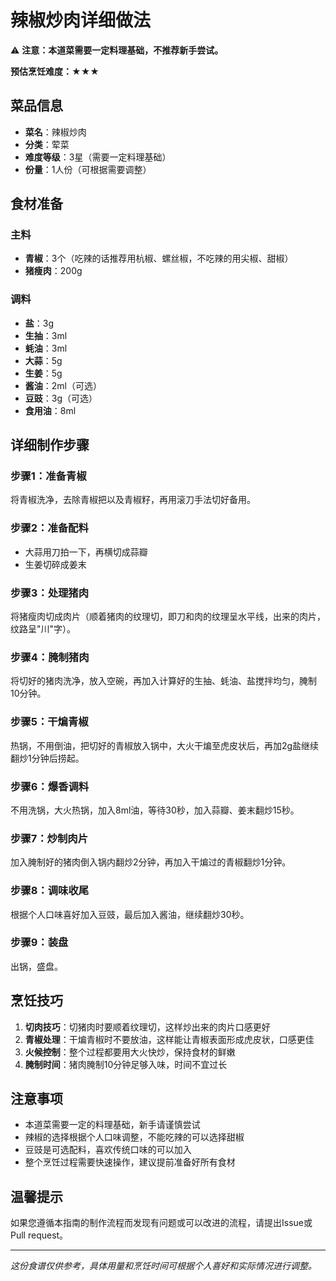 # 辣椒炒肉详细做法

⚠️ **注意：本道菜需要一定料理基础，不推荐新手尝试。**

**预估烹饪难度：★★★**

## 菜品信息

- **菜名**：辣椒炒肉
- **分类**：荤菜
- **难度等级**：3星（需要一定料理基础）
- **份量**：1人份（可根据需要调整）

## 食材准备

### 主料
- **青椒**：3个（吃辣的话推荐用杭椒、螺丝椒，不吃辣的用尖椒、甜椒）
- **猪瘦肉**：200g

### 调料
- **盐**：3g
- **生抽**：3ml
- **蚝油**：3ml
- **大蒜**：5g
- **生姜**：5g
- **酱油**：2ml（可选）
- **豆豉**：3g（可选）
- **食用油**：8ml

## 详细制作步骤

### 步骤1：准备青椒
将青椒洗净，去除青椒把以及青椒籽，再用滚刀手法切好备用。

### 步骤2：准备配料
- 大蒜用刀拍一下，再横切成蒜瓣
- 生姜切碎成姜末

### 步骤3：处理猪肉
将猪瘦肉切成肉片（顺着猪肉的纹理切，即刀和肉的纹理呈水平线，出来的肉片，纹路呈"川"字）。

### 步骤4：腌制猪肉
将切好的猪肉洗净，放入空碗，再加入计算好的生抽、蚝油、盐搅拌均匀，腌制10分钟。

### 步骤5：干煸青椒
热锅，不用倒油，把切好的青椒放入锅中，大火干煸至虎皮状后，再加2g盐继续翻炒1分钟后捞起。

### 步骤6：爆香调料
不用洗锅，大火热锅，加入8ml油，等待30秒，加入蒜瓣、姜末翻炒15秒。

### 步骤7：炒制肉片
加入腌制好的猪肉倒入锅内翻炒2分钟，再加入干煸过的青椒翻炒1分钟。

### 步骤8：调味收尾
根据个人口味喜好加入豆豉，最后加入酱油，继续翻炒30秒。

### 步骤9：装盘
出锅，盛盘。

## 烹饪技巧

1. **切肉技巧**：切猪肉时要顺着纹理切，这样炒出来的肉片口感更好
2. **青椒处理**：干煸青椒时不要放油，这样能让青椒表面形成虎皮状，口感更佳
3. **火候控制**：整个过程都要用大火快炒，保持食材的鲜嫩
4. **腌制时间**：猪肉腌制10分钟足够入味，时间不宜过长

## 注意事项

- 本道菜需要一定的料理基础，新手请谨慎尝试
- 辣椒的选择根据个人口味调整，不能吃辣的可以选择甜椒
- 豆豉是可选配料，喜欢传统口味的可以加入
- 整个烹饪过程需要快速操作，建议提前准备好所有食材

## 温馨提示

如果您遵循本指南的制作流程而发现有问题或可以改进的流程，请提出Issue或Pull request。

---

*这份食谱仅供参考，具体用量和烹饪时间可根据个人喜好和实际情况进行调整。*